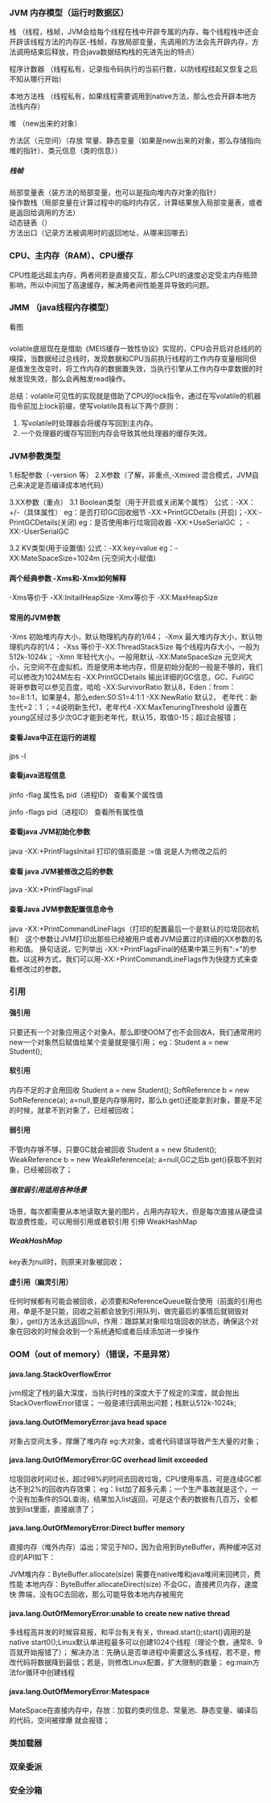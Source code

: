 ### JVM 内存模型（运行时数据区）
栈 （线程，栈帧，JVM会给每个线程在栈中开辟专属的内存，每个线程栈中还会开辟该线程方法的内存区-栈帧，存放局部变量，先调用的方法会先开辟内存，方法调用结束后释放，符合java数据结构栈的先进先出的特点）

程序计数器 （线程私有，记录指令码执行的当前行数，以防线程挂起又恢复之后不知从哪行开始）

本地方法栈 （线程私有，如果线程需要调用到native方法，那么也会开辟本地方法栈内存）

堆 （new出来的对象）

方法区（元空间）（存放 常量、静态变量（如果是new出来的对象，那么存储指向堆的指针）、类元信息（类的信息））

##### 栈帧
局部变量表（装方法的局部变量，也可以是指向堆内存对象的指针）  
操作数栈（局部变量在计算过程中的临时内存区，计算结果放入局部变量表，或者是返回给调用的方法）  
动态链表（）  
方法出口（记录方法被调用时的返回地址，从哪来回哪去）  


### CPU、主内存（RAM）、CPU缓存
CPU性能远超主内存，两者间若是直接交互，那么CPU的速度必定受主内存瓶颈影响，所以中间加了高速缓存，解决两者间性能差异导致的问题。

### JMM （java线程内存模型）
看图

### 
volatile底层现在是借助《MEIS缓存一致性协议》实现的，CPU会开启对总线的的嗅探，当数据经过总线时，发现数据和CPU当前执行线程的工作内存变量相同但是值发生改变时，将工作内存的数据置失效，当执行引擎从工作内存中拿数据的时候发现失效，那么会再触发read操作。

总结：volatile可见性的实现就是借助了CPU的lock指令，通过在写volatile的机器指令前加上lock前缀，使写volatile具有以下两个原则：  
  1. 写volatile时处理器会将缓存写回到主内存。  
  2. 一个处理器的缓存写回到内存会导致其他处理器的缓存失效。


### JVM参数类型
1.标配参数（-version 等）
2.X参数（了解，非重点,-Xmixed 混合模式，JVM自己来决定是否编译成本地代码）

3.XX参数（重点）
  3.1 Boolean类型（用于开启或关闭某个属性）
  公式：-XX：+/-（具体属性） 
  eg：是否打印GC回收细节  -XX:+PrintGCDetails (开启)；-XX:-PrintGCDetails(关闭)
  eg：是否使用串行垃圾回收器  -XX:+UseSerialGC  ； -XX:-UserSerialGC
  
  3.2 KV类型(用于设置值)
  公式：-XX:key=value
  eg：-XX:MateSpaceSize=1024m (元空间大小赋值)
#### 两个经典参数 -Xms和-Xmx如何解释
-Xms等价于 -XX:InitailHeapSize 
-Xmx等价于 -XX:MaxHeapSize

#### 常用的JVM参数
-Xms 初始堆内存大小，默认物理机内存的1/64；
-Xmx 最大堆内存大小，默认物理机内存的1/4；
-Xss 等价于-XX:ThreadStackSize 每个线程内存大小，一般为512k-1024k；
-Xmn 年轻代大小，一般用默认
-XX:MateSpaceSize 元空间大小，元空间不在虚拟机，而是使用本地内存，但是初始分配的一般是不够的，我们可以修改为1024M左右
-XX:PrintGCDetails 输出详细的GC信息，GC、FullGC 哥哥参数可以参见百度，哈哈
-XX:SurvivorRatio 默认8，Eden：from：to=8:1:1，如果是4，那么eden:S0:S1=4:1:1
-XX:NewRatio 默认2， 老年代：新生代=2：1 ；=4说明新生代1，老年代4
-XX:MaxTenuringThreshold 设置在young区经过多少次GC才能到老年代，默认15，取值0-15；超过会报错；

#### 查看Java中正在运行的进程
jps -l
#### 查看java进程信息

jinfo -flag 属性名 pid（进程ID） 查看某个属性值

jinfo -flags  pid（进程ID）  查看所有属性值  

#### 查看java JVM初始化参数
java -XX:+PrintFlagsInitail
打印的值前面是 :=值  说是人为修改之后的
#### 查看 java JVM被修改之后的参数
java -XX:+PrintFlagsFinal 

#### 查看Java JVM参数配置信息命令
java -XX:+PrintCommandLineFlags（打印的配置最后一个是默认的垃圾回收机制）
这个参数让JVM打印出那些已经被用户或者JVM设置过的详细的XX参数的名称和值。
换句话说，它列举出 -XX:+PrintFlagsFinal的结果中第三列有":="的参数。以这种方式，我们可以用-XX:+PrintCommandLineFlags作为快捷方式来查看修改过的参数。

### 引用
#### 强引用
只要还有一个对象应用这个对象A，那么即使OOM了也不会回收A，我们通常用的new一个对象然后赋值给某个变量就是强引用；
eg：Student a = new Student();
#### 软引用
内存不足的才会用回收
Student a = new Student();
SoftReference b = new SoftReference(a);
a=null,要是内存够用时，那么b.get()还能拿到对象，要是不足的时候，就拿不到对象了，已经被回收；

#### 弱引用
不管内存够不够，只要GC就会被回收
Student a = new Student();
WeakReference b = new WeakReference(a);
a=null,GC之后b.get()获取不到对象，已经被回收了；

##### 强软弱引用适用各种场景
场景，每次都需要从本地读取大量的图片，占用内存较大，但是每次直接从硬盘读取浪费性能，可以用弱引用或者软引用
引伸 WeakHashMap

##### WeakHashMap
key表为null时，则原来对象被回收；

#### 虚引用（幽灵引用）
任何时候都有可能会被回收，必须要和ReferenceQueue联合使用（前面的引用也用，单是不是只能，回收之前都会放到引用队列，做完最后的事情后就销毁对象），get()方法永远返回null，作用：跟踪某对象呗垃圾回收的状态，确保这个对象在回收的时候会收到一个系统通知或者后续添加进一步操作

### OOM（out of memory）（错误，不是异常）
#### java.lang.StackOverflowError
jvm规定了栈的最大深度，当执行时栈的深度大于了规定的深度，就会抛出StackOverflowError错误；
一般是递归调用出问题；栈默认512k-1024k;

#### java.lang.OutOfMemoryError:java head space
对象占空间太多，撑爆了堆内存
eg:大对象，或者代码错误导致产生大量的对象；

#### java.lang.OutOfMemoryError:GC overhead limit exceeded
垃圾回收时间过长，超过98%的时间去回收垃圾，CPU使用率高，可是连续GC都达不到2%的回收内存效果；
eg：list加了超多元素；一个生产事故就是这个，一个没有加条件的SQL查询，结果加入list返回，可是这个表的数据有几百万，全都放到list里面，直接崩溃了；

#### java.lang.OutOfMemoryError:Direct buffer memory
直接内存（堆外内存）溢出；常见于NIO，因为会用到ByteBuffer，两种缓冲区对应的API如下：

JVM堆内存：ByteBuffer.allocate(size)  需要在native堆和java堆间来回拷贝，费性能
本地内存：ByteBuffer.allocateDirect(size) 不会GC，直接拷贝内存，速度快
弊端，没有GC去回收，那么可能导致本地内存被用完

#### java.lang.OutOfMemoryError:unable to create new native thread
多线程高并发的时候容易报，和平台有关有关，thread.start();start()调用的是native start0();Linux默认单进程最多可以创建1024个线程（理论个数，通常8、9百就开始报错了）；
解决办法：先确认是否单进程中需要这么多线程，若不是，修改代码将数据降到最低；若是，则修改Linux配置，扩大限制的数量；
eg:main方法for循环中创建线程
#### java.lang.OutOfMemoryError:Matespace
MateSpace在直接内存中，存放：加载的类的信息、常量池、静态变量、编译后的代码，空间被撑爆 就会报错；




### 类加载器

### 双亲委派

### 安全沙箱


























